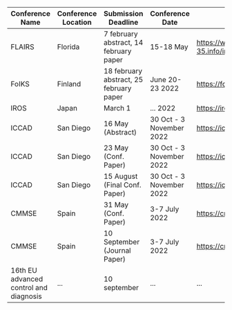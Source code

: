 | Conference Name | Conference Location | Submission Deadline | Conference Date | Website | H-Index |
| --- | --- | --- | --- | --- | --- | 
| FLAIRS  | Florida | 7 february abstract, 14 february paper | 15-18 May | https://www.flairs-35.info/important-dates | ... |
| FoIKS | Finland | 18 february abstract, 25 february paper | June 20-23 2022 | https://foiks2022.github.io/dates.html | ... |
| IROS | Japan | March 1 | ... 2022 | https://iros2022.org/ | ... |
| ICCAD | San Diego | 16 May (Abstract) | 30 Oct - 3 November 2022 | https://iccad.com/ | ... |
| ICCAD | San Diego | 23 May (Conf. Paper) | 30 Oct - 3 November 2022 | https://iccad.com/ | ... |
| ICCAD | San Diego | 15 August (Final Conf. Paper) | 30 Oct - 3 November 2022 | https://iccad.com/ | ... |
| CMMSE | Spain | 31 May (Conf. Paper) | 3-7 July 2022 | https://cmmse.usal.es/cmmse2022/ | ... | 
| CMMSE | Spain | 10 September (Journal Paper) | 3-7 July 2022 | https://cmmse.usal.es/cmmse2022/ | ... |
| 16th EU advanced control and diagnosis | ... | 10 september | ... | ... | ... |

